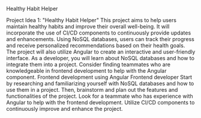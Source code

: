 Healthy Habit Helper <br>

Project Idea 1:
 "Healthy Habit Helper" 
This project aims to help users maintain healthy habits and improve their overall well-being. It will incorporate the use of CI/CD components to continuously provide updates and enhancements.
 Using NoSQL databases, users can track their progress and receive personalized recommendations based on their health goals. The project will also utilize Angular to create an interactive and user-friendly interface. 
As a developer, you will learn about NoSQL databases and how to integrate them into a project. Consider finding teammates who are knowledgeable in frontend development to help with the Angular component. Frontend development using Angular Frontend developer Start by researching and familiarizing yourself with NoSQL databases and how to use them in a project. Then, brainstorm and plan out the features and functionalities of the project. Look for a teammate who has experience with Angular to help with the frontend development. Utilize CI/CD components to continuously improve and enhance the project. 
